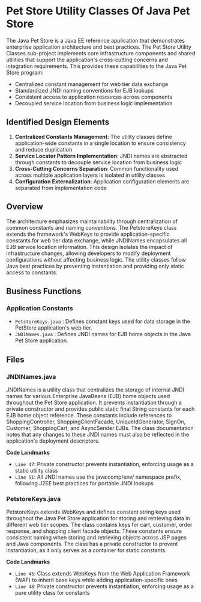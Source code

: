 # Pet Store Utility Classes Of Java Pet Store

The Java Pet Store is a Java EE reference application that demonstrates enterprise application architecture and best practices. The Pet Store Utility Classes sub-project implements core infrastructure components and shared utilities that support the application's cross-cutting concerns and integration requirements. This provides these capabilities to the Java Pet Store program:

- Centralized constant management for web tier data exchange
- Standardized JNDI naming conventions for EJB lookups
- Consistent access to application resources across components
- Decoupled service location from business logic implementation

## Identified Design Elements

1. **Centralized Constants Management**: The utility classes define application-wide constants in a single location to ensure consistency and reduce duplication
2. **Service Locator Pattern Implementation**: JNDI names are abstracted through constants to decouple service location from business logic
3. **Cross-Cutting Concerns Separation**: Common functionality used across multiple application layers is isolated in utility classes
4. **Configuration Externalization**: Application configuration elements are separated from implementation code

## Overview
The architecture emphasizes maintainability through centralization of common constants and naming conventions. The PetstoreKeys class extends the framework's WebKeys to provide application-specific constants for web tier data exchange, while JNDINames encapsulates all EJB service location information. This design isolates the impact of infrastructure changes, allowing developers to modify deployment configurations without affecting business logic. The utility classes follow Java best practices by preventing instantiation and providing only static access to constants.

## Business Functions

### Application Constants
- `PetstoreKeys.java` : Defines constant keys used for data storage in the PetStore application's web tier.
- `JNDINames.java` : Defines JNDI names for EJB home objects in the Java Pet Store application.

## Files
### JNDINames.java

JNDINames is a utility class that centralizes the storage of internal JNDI names for various Enterprise JavaBeans (EJB) home objects used throughout the Pet Store application. It prevents instantiation through a private constructor and provides public static final String constants for each EJB home object reference. These constants include references to ShoppingController, ShoppingClientFacade, UniqueIdGenerator, SignOn, Customer, ShoppingCart, and AsyncSender EJBs. The class documentation notes that any changes to these JNDI names must also be reflected in the application's deployment descriptors.

 **Code Landmarks**
- `Line 47`: Private constructor prevents instantiation, enforcing usage as a static utility class
- `Line 51`: All JNDI names use the java:comp/env/ namespace prefix, following J2EE best practices for portable JNDI lookups
### PetstoreKeys.java

PetstoreKeys extends WebKeys and defines constant string keys used throughout the Java Pet Store application for storing and retrieving data in different web tier scopes. The class contains keys for cart, customer, order response, and shopping client facade objects. These constants ensure consistent naming when storing and retrieving objects across JSP pages and Java components. The class has a private constructor to prevent instantiation, as it only serves as a container for static constants.

 **Code Landmarks**
- `Line 45`: Class extends WebKeys from the Web Application Framework (WAF) to inherit base keys while adding application-specific ones
- `Line 48`: Private constructor prevents instantiation, enforcing usage as a pure utility class for constants

[Generated by the Sage AI expert workbench: 2025-03-29 21:37:00  https://sage-tech.ai/workbench]: #